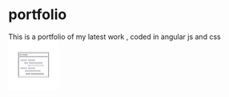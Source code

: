 # portfolio
This is a portfolio of my latest work , coded in angular js and css
![alt text](https://raw.githubusercontent.com/simplyeleza/portfolio/master/images/cod.png)
